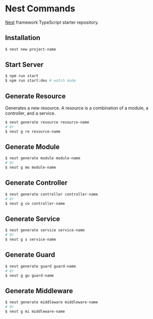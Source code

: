 # Nest Commands

[Nest](https://github.com/nestjs/nest) framework TypeScript starter repository.

## Installation
```bash
$ nest new project-name
```

## Start Server
```bash
$ npm run start
$ npm run start:dev # watch mode        
```

## Generate Resource 
Generates a new resource. A resource is a combination of a module, a controller, and a service.
```bash
$ nest generate resource resource-name
# Or
$ nest g re resource-name
```

## Generate Module
```bash
$ nest generate module module-name
# Or
$ nest g mo module-name
```

## Generate Controller
```bash
$ nest generate controller controller-name
# Or
$ nest g co controller-name
```

## Generate Service
```bash
$ nest generate service service-name
# Or
$ nest g s service-name
```

## Generate Guard
```bash
$ nest generate guard guard-name
# Or
$ nest g gu guard-name
```

## Generate Middleware
```bash
$ nest generate middleware middleware-name
# Or
$ nest g mi middleware-name
```

